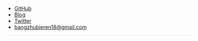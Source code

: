 - [GitHub](https://github.com/jananzzzz)
- [Blog](https://jananzzzz.github.io)
- [Twitter](https://twitter.com/)
- bangzhubieren18@gmail.com

<hr style="height: 1px; background-color: #eaecef;">
